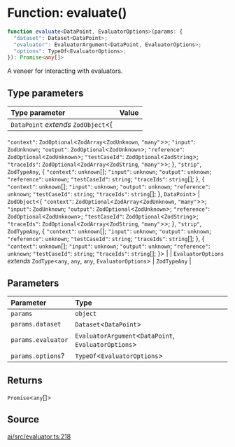 # Function: evaluate()

```ts
function evaluate<DataPoint, EvaluatorOptions>(params: {
  "dataset": Dataset<DataPoint>;
  "evaluator": EvaluatorArgument<DataPoint, EvaluatorOptions>;
  "options": TypeOf<EvaluatorOptions>;
}): Promise<any[]>
```

A veneer for interacting with evaluators.

## Type parameters

| Type parameter | Value |
| :------ | :------ |
| `DataPoint` *extends* `ZodObject`\<\{
  `"context"`: `ZodOptional`\<`ZodArray`\<`ZodUnknown`, `"many"`\>\>;
  `"input"`: `ZodUnknown`;
  `"output"`: `ZodOptional`\<`ZodUnknown`\>;
  `"reference"`: `ZodOptional`\<`ZodUnknown`\>;
  `"testCaseId"`: `ZodOptional`\<`ZodString`\>;
  `"traceIds"`: `ZodOptional`\<`ZodArray`\<`ZodString`, `"many"`\>\>;
 \}, `"strip"`, `ZodTypeAny`, \{
  `"context"`: `unknown`[];
  `"input"`: `unknown`;
  `"output"`: `unknown`;
  `"reference"`: `unknown`;
  `"testCaseId"`: `string`;
  `"traceIds"`: `string`[];
 \}, \{
  `"context"`: `unknown`[];
  `"input"`: `unknown`;
  `"output"`: `unknown`;
  `"reference"`: `unknown`;
  `"testCaseId"`: `string`;
  `"traceIds"`: `string`[];
 \}, `DataPoint`\> | `ZodObject`\<\{
  `"context"`: `ZodOptional`\<`ZodArray`\<`ZodUnknown`, `"many"`\>\>;
  `"input"`: `ZodUnknown`;
  `"output"`: `ZodOptional`\<`ZodUnknown`\>;
  `"reference"`: `ZodOptional`\<`ZodUnknown`\>;
  `"testCaseId"`: `ZodOptional`\<`ZodString`\>;
  `"traceIds"`: `ZodOptional`\<`ZodArray`\<`ZodString`, `"many"`\>\>;
 \}, `"strip"`, `ZodTypeAny`, \{
  `"context"`: `unknown`[];
  `"input"`: `unknown`;
  `"output"`: `unknown`;
  `"reference"`: `unknown`;
  `"testCaseId"`: `string`;
  `"traceIds"`: `string`[];
 \}, \{
  `"context"`: `unknown`[];
  `"input"`: `unknown`;
  `"output"`: `unknown`;
  `"reference"`: `unknown`;
  `"testCaseId"`: `string`;
  `"traceIds"`: `string`[];
 \}\> |
| `EvaluatorOptions` *extends* `ZodType`\<`any`, `any`, `any`, `EvaluatorOptions`\> | `ZodTypeAny` |

## Parameters

| Parameter | Type |
| :------ | :------ |
| `params` | `object` |
| `params.dataset` | `Dataset`\<`DataPoint`\> |
| `params.evaluator` | `EvaluatorArgument`\<`DataPoint`, `EvaluatorOptions`\> |
| `params.options`? | `TypeOf`\<`EvaluatorOptions`\> |

## Returns

`Promise`\<`any`[]\>

## Source

[ai/src/evaluator.ts:218](https://github.com/firebase/genkit/blob/9cb10ef63dd6659f1a31ffd2367b7efa8acc10e5/js/ai/src/evaluator.ts#L218)
